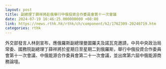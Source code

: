 ```yaml
---
layout: post
title: 副總理丁薛祥將赴俄舉行中俄投資合作委員會第十一次會議
date: 2024-07-19 16:46:25.000000000 +08:00
link: https://news.rthk.hk/rthk/ch/component/k2/1762309-20240719.htm
categories: rthk
---
```


外交部發言人林劍宣布，應俄羅斯副總理曼圖羅夫及諾瓦克邀請，中共中央政治局常委、國務院副總理丁薛祥將於星期日至星期二到俄羅斯，舉行中俄投資合作委員會第十一次會議、中俄能源合作委員會第二十一次會議，並出席第六屆中俄能源商務論壇。
